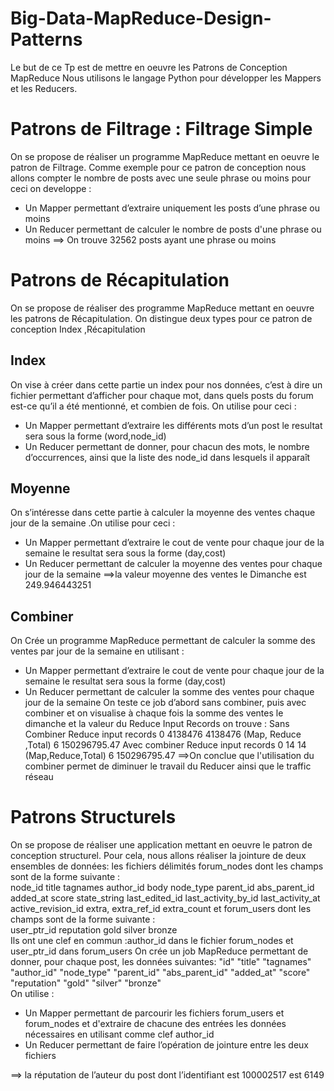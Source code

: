 # Big-Data-MapReduce-Design-Patterns
Le but de ce Tp est de mettre en oeuvre les Patrons de Conception MapReduce
Nous utilisons le langage Python pour développer les Mappers et les Reducers.
# Patrons de Filtrage : Filtrage Simple
On se propose de réaliser un programme MapReduce mettant en oeuvre le patron de Filtrage.
Comme exemple pour ce patron de conception nous allons compter le nombre de posts avec une seule phrase ou moins pour ceci on developpe :
- Un Mapper permettant d’extraire uniquement les posts d’une phrase ou moins 
- Un Reducer permettant de calculer le nombre de posts d'une phrase ou moins
==> On trouve 32562  posts ayant une phrase ou moins 

# Patrons de Récapitulation
On se propose de réaliser des programme MapReduce mettant en oeuvre les patrons de Récapitulation.
On distingue deux types pour ce patron de conception
Index ,Récapitulation
## Index
On vise à créer dans cette partie un index pour nos données, c’est à dire un fichier permettant d’afficher pour chaque mot, dans quels posts du forum est-ce qu’il a été mentionné, et combien de fois.
On utilise pour ceci :
- Un Mapper permettant d’extraire les différents mots d’un post le resultat sera sous la forme (word,node_id)
- Un Reducer permettant de donner, pour chacun des mots, le nombre d’occurrences, ainsi que la liste des node_id dans lesquels il apparaît
## Moyenne
On s’intéresse dans cette partie à calculer la moyenne des ventes chaque jour de la semaine .On utilise pour ceci :
- Un Mapper permettant d’extraire le cout de vente pour chaque jour de la semaine le resultat sera sous la forme (day,cost)
- Un Reducer permettant de calculer la moyenne des ventes pour chaque jour de la semaine
==>la valeur moyenne des ventes le Dimanche est  249.946443251
## Combiner
On Crée un programme MapReduce permettant de calculer la somme des ventes par jour de la semaine en utilisant :
- Un Mapper permettant d’extraire le cout de vente pour chaque jour de la semaine le resultat sera sous la forme (day,cost)
- Un Reducer permettant de calculer la somme des ventes pour chaque jour de la semaine
On teste ce job d’abord sans combiner, puis avec combiner et on visualise à chaque fois la somme des ventes le dimanche et la valeur du Reduce Input Records on trouve :
Sans Combiner
Reduce input records 	0 	4138476 	4138476   (Map, Reduce ,Total)
6 	150296795.47
Avec combiner
Reduce input records 	0 	14 	14 (Map,Reduce,Total)
6  	150296795.47
==>On conclue que l'utilisation du combiner permet de diminuer le travail du Reducer ainsi que le traffic réseau 

# Patrons Structurels 
On se propose de réaliser une application mettant en oeuvre le patron de conception structurel.
Pour cela, nous allons réaliser la jointure de deux ensembles de données: les fichiers délimités forum_nodes dont les champs sont de la forme suivante :<br/>
 node_id	 title	tagnames	author_id	 body	node_type	parent_id	abs_parent_id	added_at	score	state_string	last_edited_id	last_activity_by_id last_activity_at	active_revision_id	extra, extra_ref_id	extra_count
 et forum_users dont les champs sont de la forme suivante :<br/>
user_ptr_id	reputation	gold	silver	bronze<br/>
Ils ont une clef en commun :author_id dans le fichier forum_nodes et user_ptr_id dans forum_users
On crée un job MapReduce permettant de donner, pour chaque post, les données suivantes:
"id" "title" "tagnames" "author_id" "node_type" "parent_id" "abs_parent_id" "added_at" "score" "reputation" "gold" "silver" "bronze"<br/>
On utilise : 
- Un Mapper permettant de parcourir les fichiers forum_users et forum_nodes et d'extraire de chacune des entrées les données nécessaires en utilisant comme clef author_id
- Un Reducer permettant de faire l’opération de jointure entre les deux fichiers

==> la réputation de l’auteur du post dont l’identifiant est 100002517 est 6149


